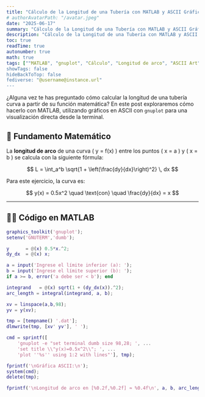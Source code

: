 ```yaml
---
title: "Cálculo de la Longitud de una Tubería con MATLAB y ASCII Gráficos"
# authorAvatarPath: "/avatar.jpeg"
date: "2025-06-17"
summary: "Cálculo de la Longitud de una Tubería con MATLAB y ASCII Gráficos"
description: "Cálculo de la Longitud de una Tubería con MATLAB y ASCII Gráficos"
toc: true
readTime: true
autonumber: true
math: true
tags: [""MATLAB", "gnuplot", "Cálculo", "Longitud de arco", "ASCII Art"]
showTags: false
hideBackToTop: false
fediverse: "@username@instance.url"
---
```


¿Alguna vez te has preguntado cómo calcular la longitud de una tubería curva a partir de su función matemática? En este post exploraremos cómo hacerlo con MATLAB, utilizando gráficos en ASCII con `gnuplot` para una visualización directa desde la terminal.

## 🧮 Fundamento Matemático

La **longitud de arco** de una curva \( y = f(x) \) entre los puntos \( x = a \) y \( x = b \) se calcula con la siguiente fórmula:

$$
L = \int_a^b \sqrt{1 + \left(\frac{dy}{dx}\right)^2} \, dx
$$

Para este ejercicio, la curva es:

$$
y(x) = 0.5x^2 \quad \text{con} \quad \frac{dy}{dx} = x
$$

---

## 🧑‍💻 Código en MATLAB

```matlab
graphics_toolkit('gnuplot');
setenv('GNUTERM','dumb');

y      = @(x) 0.5*x.^2;
dy_dx  = @(x) x;

a = input('Ingrese el límite inferior (a): ');
b = input('Ingrese el límite superior (b): ');
if a >= b, error('a debe ser < b'); end

integrand   = @(x) sqrt(1 + (dy_dx(x)).^2);
arc_length = integral(integrand, a, b);

xv = linspace(a,b,98);
yv = y(xv);

tmp = [tempname() '.dat'];
dlmwrite(tmp, [xv' yv'], ' ');

cmd = sprintf([
    'gnuplot -e "set terminal dumb size 98,28; ', ...
    'set title \\"y(x)=0.5x^2\\"; ', ...
    'plot ''%s'' using 1:2 with lines"'], tmp);

fprintf('\nGráfica ASCII:\n');
system(cmd);
delete(tmp);

fprintf('\nLongitud de arco en [%0.2f,%0.2f] ≈ %0.4f\n', a, b, arc_length);